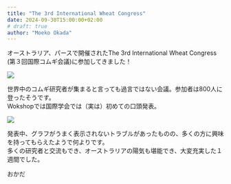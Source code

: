 ```yaml
---
title: "The 3rd International Wheat Congress"
date: 2024-09-30T15:00:00+02:00
# draft: true
author: "Moeko Okada"
---
```


オーストラリア、パースで開催されたThe 3rd International Wheat Congress (第３回国際コムギ会議)に参加してきました！

![](/img/my_post_folder/20240922_IWC_group.jpg)

世界中のコムギ研究者が集まると言っても過言ではない会議。参加者は800人に登ったそうです。  
Wokshopでは国際学会では（実は）初めての口頭発表。  

![](/img/my_post_folder/20240922_IWC_presentation.jpg)

発表中、グラフがうまく表示されないトラブルがあったものの、多くの方に興味を持ってもらえたようで何よりです。  
多くの研究者と交流もでき、オーストラリアの陽気も堪能でき、大変充実した１週間でした。

おかだ